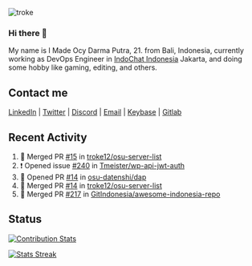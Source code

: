 ![troke](https://cardivo.vercel.app/api?name=I%20Made%20Ocy%20Darma%20Putra&description=Just%20pull-stack%20developer&image=https://avatars.githubusercontent.com/u/10250068?v=4&backgroundColor=%23DE834D)

### Hi there 👋

My name is I Made Ocy Darma Putra, 21. from Bali, Indonesia, currently working as DevOps Engineer in [IndoChat Indonesia](https://indochat.co.id) Jakarta, and doing some hobby like gaming, editing, and others.

## Contact me

[LinkedIn](https://linkedin.com/in/troke) | [Twitter](https://twitter.com/darma_ochi) | [Discord](https://link.troke.id/discord) | <a href="mailto:ochi@troke.id">Email</a> | [Keybase](https://keybase.io/troke) | [Gitlab](https://gitlab.com/troke12)

## Recent Activity

<!--START_SECTION:activity-->
1. 🎉 Merged PR [#15](https://github.com/troke12/osu-server-list/pull/15) in [troke12/osu-server-list](https://github.com/troke12/osu-server-list)
2. ❗️ Opened issue [#240](https://github.com/Tmeister/wp-api-jwt-auth/issues/240) in [Tmeister/wp-api-jwt-auth](https://github.com/Tmeister/wp-api-jwt-auth)
3. 💪 Opened PR [#14](https://github.com/osu-datenshi/dap/pull/14) in [osu-datenshi/dap](https://github.com/osu-datenshi/dap)
4. 🎉 Merged PR [#14](https://github.com/troke12/osu-server-list/pull/14) in [troke12/osu-server-list](https://github.com/troke12/osu-server-list)
5. 🎉 Merged PR [#217](https://github.com/GitIndonesia/awesome-indonesia-repo/pull/217) in [GitIndonesia/awesome-indonesia-repo](https://github.com/GitIndonesia/awesome-indonesia-repo)
<!--END_SECTION:activity-->

## Status

[![Contribution Stats](https://github-contribution-stats.vercel.app/api/?username=troke12)](https://github.com/LordDashMe/github-contribution-stats/)

[![Stats Streak](https://github-readme-streak-stats.herokuapp.com/?user=troke12)](https://github.com/troke12/)
